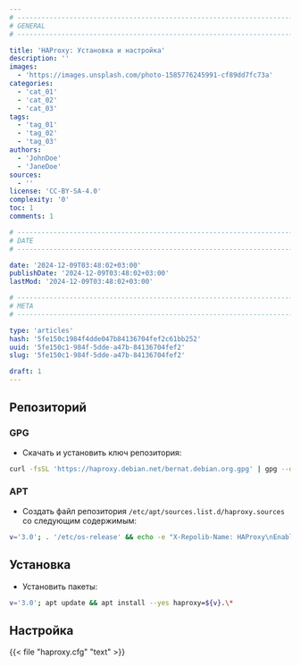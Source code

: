 ```yaml
---
# -------------------------------------------------------------------------------------------------------------------- #
# GENERAL
# -------------------------------------------------------------------------------------------------------------------- #

title: 'HAProxy: Установка и настройка'
description: ''
images:
  - 'https://images.unsplash.com/photo-1585776245991-cf89dd7fc73a'
categories:
  - 'cat_01'
  - 'cat_02'
  - 'cat_03'
tags:
  - 'tag_01'
  - 'tag_02'
  - 'tag_03'
authors:
  - 'JohnDoe'
  - 'JaneDoe'
sources:
  - ''
license: 'CC-BY-SA-4.0'
complexity: '0'
toc: 1
comments: 1

# -------------------------------------------------------------------------------------------------------------------- #
# DATE
# -------------------------------------------------------------------------------------------------------------------- #

date: '2024-12-09T03:48:02+03:00'
publishDate: '2024-12-09T03:48:02+03:00'
lastMod: '2024-12-09T03:48:02+03:00'

# -------------------------------------------------------------------------------------------------------------------- #
# META
# -------------------------------------------------------------------------------------------------------------------- #

type: 'articles'
hash: '5fe150c1984f4dde047b84136704fef2c61bb252'
uuid: '5fe150c1-984f-5dde-a47b-84136704fef2'
slug: '5fe150c1-984f-5dde-a47b-84136704fef2'

draft: 1
---
```




<!--more-->

## Репозиторий

### GPG

- Скачать и установить ключ репозитория:

```bash
curl -fsSL 'https://haproxy.debian.net/bernat.debian.org.gpg' | gpg --dearmor -o '/etc/apt/keyrings/haproxy.gpg'
```

### APT

- Создать файл репозитория `/etc/apt/sources.list.d/haproxy.sources` со следующим содержимым:

```bash
v='3.0'; . '/etc/os-release' && echo -e "X-Repolib-Name: HAProxy\nEnabled: yes\nTypes: deb\nURIs: http://haproxy.debian.net\nSuites: ${VERSION_CODENAME}-backports-${v}\nComponents: main\nArchitectures: $( dpkg --print-architecture )\nSigned-By: /etc/apt/keyrings/haproxy.gpg\n" | tee '/etc/apt/sources.list.d/haproxy.sources'
```

## Установка

- Установить пакеты:

```bash
v='3.0'; apt update && apt install --yes haproxy=${v}.\*
```

## Настройка

{{< file "haproxy.cfg" "text" >}}
